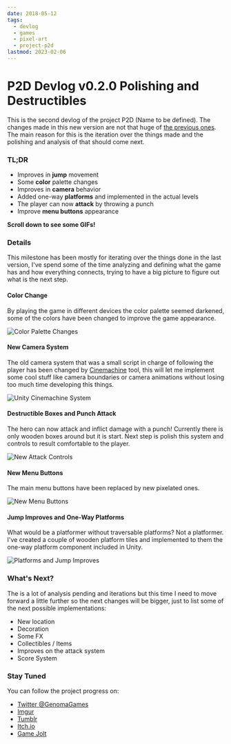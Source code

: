 ```yaml
---
date: 2018-05-12
tags:
  - devlog
  - games
  - pixel-art
  - project-p2d
lastmod: 2023-02-06
---
```


# P2D Devlog v0.2.0 Polishing and Destructibles

This is the second devlog of the project P2D (Name to be defined). The changes made in this new version are not that huge of [the previous ones](../04/p2d-devlog-v0-1-0-getting-started). The main reason for this is the iteration over the things made and the polishing and analysis of that should come next.

### TL;DR

- Improves in **jump** movement
- Some **color** palette changes
- Improves in **camera** behavior
- Added one-way **platforms** and implemented in the actual levels
- The player can now **attack** by throwing a punch
- Improve **menu buttons** appearance

**Scroll down to see some GIFs!**

### Details

This milestone has been mostly for iterating over the things done in the last version, I've spend some of the time analyzing and defining what the game has and how everything connects, trying to have a big picture to figure out what is the next step.

#### Color Change

By playing the game in different devices the color palette seemed darkened, some of the colors have been changed to improve the game appearance.

![Color Palette Changes](https://i.imgur.com/QjuUeUq.gif)

#### New Camera System

The old camera system that was a small script in charge of following the player has been changed by [Cinemachine](https://assetstore.unity.com/packages/essentials/cinemachine-79898) tool, this will let me implement some cool stuff like camera boundaries or camera animations without losing too much time developing this things.

![Unity Cinemachine System](https://i.imgur.com/ax5ERdy.gif)

#### Destructible Boxes and Punch Attack

The hero can now attack and inflict damage with a punch! Currently there is only wooden boxes around but it is start. Next step is polish this system and controls to result comfortable to the player.

![New Attack Controls](https://i.imgur.com/h26DNEN.gif)

#### New Menu Buttons

The main menu buttons have been replaced by new pixelated ones.

![New Menu Buttons](https://i.imgur.com/TlWWxpr.png)

#### Jump Improves and One-Way Platforms

What would be a platformer without traversable platforms? Not a platformer. I've created a couple of wooden platform tiles and implemented to them the one-way platform component included in Unity.

![Platforms and Jump Improves](https://i.imgur.com/GIjVsKA.gif)

### What's Next?

The is a lot of analysis pending and iterations but this time I need to move forward a little further so the next changes will be bigger, just to list some of the next possible implementations:

- New location
- Decoration
- Some FX
- Collectibles / Items
- Improves on the attack system
- Score System

### Stay Tuned

You can follow the project progress on:

- [Twitter @GenomaGames](https://twitter.com/GenomaGames)
- [Imgur](https://genomagames.imgur.com/)
- [Tumblr](https://genomagames.tumblr.com)
- [Itch.io](https://genomagames.itch.io/project-p2d)
- [Game Jolt](https://genomagames.gamejolt.io/project-p2d)
